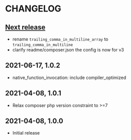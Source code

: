 CHANGELOG
=========

[Next release](https://github.com/mfn/php-cs-fixer-config/compare/1.0.2...master)
--------------
- rename `trailing_comma_in_multiline_array` to `trailing_comma_in_multiline`
- clarify readme/composer.json the config is now for v3

2021-06-17, 1.0.2
-----------------
- native_function_invocation: include compiler_optimized

2021-04-08, 1.0.1
-----------------
- Relax composer php version constraint to >=7

2021-04-08, 1.0.0
-----------------
- Initial release

